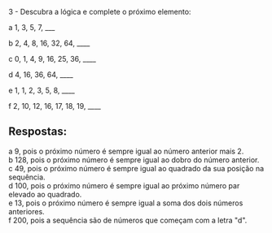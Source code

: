 3 - Descubra a lógica e complete o próximo elemento:

a 1, 3, 5, 7, ___

b 2, 4, 8, 16, 32, 64, ____

c 0, 1, 4, 9, 16, 25, 36, ____

d 4, 16, 36, 64, ____

e 1, 1, 2, 3, 5, 8, ____

f 2, 10, 12, 16, 17, 18, 19, ____

## Respostas:
a 9, pois o próximo número é sempre igual ao número anterior mais 2. <br>
b 128, pois o próximo número é sempre igual ao dobro do número anterior.<br>
c 49, pois o próximo número é sempre igual ao quadrado da sua posição na sequência.<br>
d 100, pois o próximo número é sempre igual ao próximo número par elevado ao quadrado.<br>
e 13, pois o próximo número é sempre igual a soma dos dois números anteriores.<br>
f 200, pois a sequência são de números que começam com a letra "d".<br>
